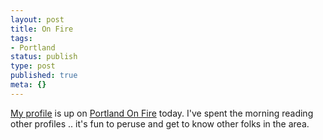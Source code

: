 ```yaml
---
layout: post
title: On Fire
tags:
- Portland
status: publish
type: post
published: true
meta: {}
---
```

<a href="http://www.portlandonfire.com/peatbakke/">My profile</a> is up on <a href="http://portlandonfire.com">Portland On Fire</a> today.  I've spent the morning reading other profiles .. it's fun to peruse and get to know other folks in the area.
